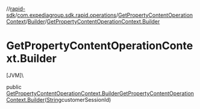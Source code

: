 //[rapid-sdk](../../../../index.md)/[com.expediagroup.sdk.rapid.operations](../../index.md)/[GetPropertyContentOperationContext](../index.md)/[Builder](index.md)/[GetPropertyContentOperationContext.Builder](-get-property-content-operation-context.-builder.md)

# GetPropertyContentOperationContext.Builder

[JVM]\

public [GetPropertyContentOperationContext.Builder](index.md)[GetPropertyContentOperationContext.Builder](-get-property-content-operation-context.-builder.md)([String](https://docs.oracle.com/javase/8/docs/api/java/lang/String.html)customerSessionId)
